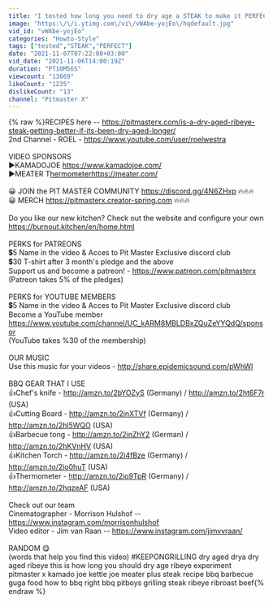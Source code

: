 ```yaml
---
title: "I tested how long you need to dry age a STEAK to make it PERFECT"
image: "https:\/\/i.ytimg.com\/vi\/vWAbe-yojEo\/hqdefault.jpg"
vid_id: "vWAbe-yojEo"
categories: "Howto-Style"
tags: ["tested","STEAK","PERFECT"]
date: "2021-11-07T07:22:08+03:00"
vid_date: "2021-11-06T14:00:19Z"
duration: "PT10M56S"
viewcount: "13669"
likeCount: "1235"
dislikeCount: "13"
channel: "Pitmaster X"
---
```

{% raw %}RECIPES here -- <a rel="nofollow" target="blank" href="https://pitmasterx.com/is-a-dry-aged-ribeye-steak-getting-better-if-its-been-dry-aged-longer/">https://pitmasterx.com/is-a-dry-aged-ribeye-steak-getting-better-if-its-been-dry-aged-longer/</a><br />2nd Channel - ROEL - <a rel="nofollow" target="blank" href="https://www.youtube.com/user/roelwestra">https://www.youtube.com/user/roelwestra</a><br /><br />VIDEO SPONSORS<br />▶️KAMADOJOE  <a rel="nofollow" target="blank" href="https://www.kamadojoe.com/">https://www.kamadojoe.com/</a><br />▶️MEATER T<a rel="nofollow" target="blank" href="hermometerhttps://meater.com/">hermometerhttps://meater.com/</a><br /><br />😀 JOIN the PIT MASTER COMMUNITY <a rel="nofollow" target="blank" href="https://discord.gg/4N6ZHxp">https://discord.gg/4N6ZHxp</a>  🔥🔥🔥<br />😀  MERCH <a rel="nofollow" target="blank" href="https://pitmasterx.creator-spring.com">https://pitmasterx.creator-spring.com</a> 🔥🔥🔥<br /><br />Do you like our new kitchen? Check out the website and configure your own <a rel="nofollow" target="blank" href="https://burnout.kitchen/en/home.html">https://burnout.kitchen/en/home.html</a><br /><br />PERKS for PATREONS<br />💲5 Name in the video &amp; Acces to Pit Master Exclusive discord club<br />💲30 T-shirt after 3 month's pledge and the above<br />Support us and become a patreon! - <a rel="nofollow" target="blank" href="https://www.patreon.com/pitmasterx">https://www.patreon.com/pitmasterx</a><br />(Patreon takes 5% of the pledges)<br /><br />PERKS for YOUTUBE MEMBERS<br />💲5 Name in the video &amp; Acces to Pit Master Exclusive discord club<br />Become a YouTube member <a rel="nofollow" target="blank" href="https://www.youtube.com/channel/UC_kARM8MBLDBxZQuZeYYQdQ/sponsor">https://www.youtube.com/channel/UC_kARM8MBLDBxZQuZeYYQdQ/sponsor</a><br />(YouTube takes %30 of the membership)<br /><br />OUR MUSIC<br />Use this music for your videos - <a rel="nofollow" target="blank" href="http://share.epidemicsound.com/pWhWl">http://share.epidemicsound.com/pWhWl</a><br /><br />BBQ GEAR THAT I USE<br />👍Chef's knife - <a rel="nofollow" target="blank" href="http://amzn.to/2bYOZyS">http://amzn.to/2bYOZyS</a> (Germany) / <a rel="nofollow" target="blank" href="http://amzn.to/2ht6F7r">http://amzn.to/2ht6F7r</a> (USA)<br />👍Cutting Board - <a rel="nofollow" target="blank" href="http://amzn.to/2inXTVf">http://amzn.to/2inXTVf</a> (Germany) / <a rel="nofollow" target="blank" href="http://amzn.to/2hl5WQO">http://amzn.to/2hl5WQO</a> (USA)<br />👍Barbecue tong - <a rel="nofollow" target="blank" href="http://amzn.to/2inZhY2">http://amzn.to/2inZhY2</a> (German) / <a rel="nofollow" target="blank" href="http://amzn.to/2hKVnHV">http://amzn.to/2hKVnHV</a> (USA)<br />👍Kitchen Torch - <a rel="nofollow" target="blank" href="http://amzn.to/2i4fBze">http://amzn.to/2i4fBze</a> (Germany) / <a rel="nofollow" target="blank" href="http://amzn.to/2io0huT">http://amzn.to/2io0huT</a> (USA)<br />👍Thermometer - <a rel="nofollow" target="blank" href="http://amzn.to/2io9TpR">http://amzn.to/2io9TpR</a> (Germany) / <a rel="nofollow" target="blank" href="http://amzn.to/2hqzeAF">http://amzn.to/2hqzeAF</a> (USA)<br /><br />Check out our team<br />Cinematographer - Morrison Hulshof -- <a rel="nofollow" target="blank" href="https://www.instagram.com/morrisonhulshof">https://www.instagram.com/morrisonhulshof</a><br />Video editor - Jim van Raan -- <a rel="nofollow" target="blank" href="https://www.instagram.com/jimvvraan/">https://www.instagram.com/jimvvraan/</a><br /><br />RANDOM 😋<br />(words that help you find this video) #KEEPONGRILLING dry aged drya dry aged ribeye this is how long you should dry age ribeye experiment pitmaster x kamado joe kettle joe meater plus steak recipe bbq barbecue guga food how to bbq right bbq pitboys grilling steak ribeye ribroast beef{% endraw %}
